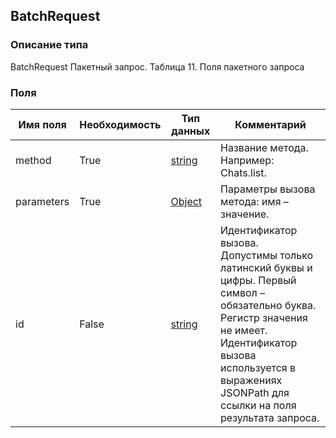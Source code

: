
## BatchRequest

### Описание типа
BatchRequest
Пакетный запрос.
Таблица 11. Поля пакетного запроса


### Поля

| Имя поля | Необходимость | Тип данных | Комментарий |
|---|---|---|---|
|method|True|[string](/docs/types/string.md)|Название метода. Например: Chats.list.<br/>|
|parameters|True|[Object](/docs/types/Object.md)|Параметры вызова метода: имя – значение.<br/>|
|id|False|[string](/docs/types/string.md)|Идентификатор вызова.<br/>Допустимы только латинский буквы и цифры. Первый символ – обязательно буква. Регистр значения не имеет.<br/>Идентификатор вызова используется в выражениях JSONPath для ссылки на поля результата запроса.<br/>|
